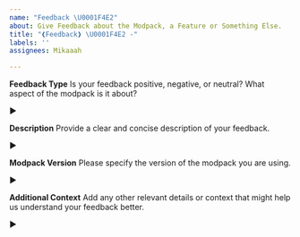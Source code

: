 ```yaml
---
name: "Feedback \U0001F4E2"
about: Give Feedback about the Modpack, a Feature or Something Else.
title: "❰Feedback❱ \U0001F4E2 -"
labels: ''
assignees: Mikaaah

---
```


**Feedback Type**
Is your feedback positive, negative, or neutral? What aspect of the modpack is it about?

►

**Description**
Provide a clear and concise description of your feedback.

►

**Modpack Version**
Please specify the version of the modpack you are using.

►

**Additional Context**
Add any other relevant details or context that might help us understand your feedback better.

►

